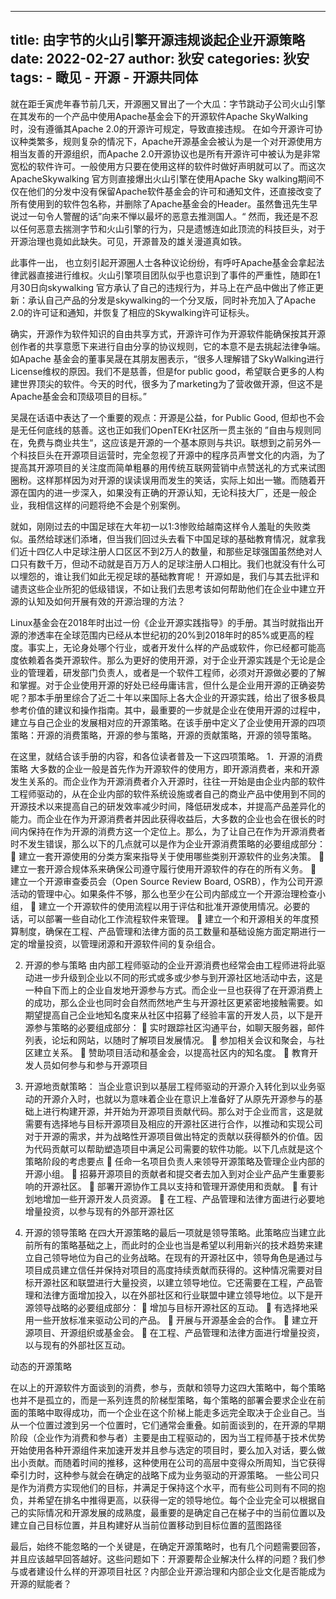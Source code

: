 
---
title: 由字节的火山引擎开源违规谈起企业开源策略
date: 2022-02-27
author: 狄安
categories: 狄安
tags:
    - 瞰见
    - 开源
    - 开源共同体
---


就在距壬寅虎年春节前几天，开源圈又冒出了一个大瓜：字节跳动子公司火山引擎在其发布的一个产品中使用Apache基金会下的开源软件Apache SkyWalking时，没有遵循其Apache 2.0的开源许可规定，导致直接违规。 在如今开源许可协议种类繁多，规则复杂的情况下，Apache开源基金会被认为是一个对开源使用方相当友善的开源组织，而Apache 2.0开源协议也是所有开源许可中被认为是非常宽松的软件许可。一般使用方只要在使用这样的软件时做好声明就可以了。而这次ApacheSkywalking 官方则直接爆出火山引擎在使用Apache Sky walking期间不仅在他们的分发中没有保留Apache软件基金会的许可和通知文件，还直接改变了所有使用到的软件包名称，并删除了Apache基金会的Header。虽然鲁迅先生早说过一句令人警醒的话”向来不惮以最坏的恶意去推测国人。“ 然而，我还是不忍以任何恶意去揣测字节和火山引擎的行为，只是遗憾连如此顶流的科技巨头，对于开源治理也竟如此缺失。可见，开源普及的雄关漫道真如铁。

此事件一出， 也立刻引起开源圈人士各种议论纷纷，有呼吁Apache基金会拿起法律武器直接进行维权。火山引擎项目团队似乎也意识到了事件的严重性，随即在1月30日向skywalking 官方承认了自己的违规行为，并马上在产品中做出了修正更新：承认自己产品的分发是skywalking的一个分叉版，同时补充加入了Apache 2.0的许可证和通知，并恢复了相应的Skywalking许可证标头。

确实，开源作为软件知识的自由共享方式，开源许可作为开源软件能确保按其开源创作者的共享意愿下来进行自由分享的协议规则，它的本意不是去挑起法律争端。如Apache 基金会的董事吴晟在其朋友圈表示，“很多人理解错了SkyWalking进行License维权的原因。我们不是慈善，但是for public good，希望联合更多的人构建世界顶尖的软件。今天的时代，很多为了marketing为了营收做开源，但这不是Apache基金会和顶级项目的目标。”

吴晟在话语中表达了一个重要的观点：开源是公益，for Public Good, 但却也不会是无任何底线的慈善。这也正如我们OpenTEKr社区所一贯主张的 ”自由与规则同在，免费与商业共生“，这应该是开源的一个基本原则与共识。联想到之前另外一个科技巨头在开源项目运营时，完全忽视了开源中的程序员声誉文化的内涵，为了提高其开源项目的关注度而简单粗暴的用传统互联网营销中点赞送礼的方式来试图圈粉。这样那样因为对开源的误读误用而发生的笑话，实际上如出一辙。而随着开源在国内的进一步深入，如果没有正确的开源认知，无论科技大厂，还是一般企业，我相信这样的问题将绝不会是个别案例。 
 
就如，刚刚过去的中国足球在大年初一以1:3惨败给越南这样令人羞耻的失败类似。虽然给球迷们添堵，但当我们回过头去看下中国足球的基础教育情况，就拿我们近十四亿人中足球注册人口区区不到2万人的数量，和那些足球强国虽然绝对人口只有数千万，但动不动就是百万万人的足球注册人口相比。我们也就没有什么可以埋怨的，谁让我们如此无视足球的基础教育呢！ 开源如是，我们与其去批评和谴责这些企业所犯的低级错误，不如让我们去思考该如何帮助他们在企业中建立开源的认知及如何开展有效的开源治理的方法？ 

Linux基金会在2018年时出过一份《企业开源实践指导》的手册。其当时就指出开源的渗透率在全球范围内已经从本世纪初的20%到2018年时的85%或更高的程度。事实上，无论身处哪个行业，或者开发什么样的产品或软件，你已经都可能高度依赖着各类开源软件。那么为更好的使用开源，对于企业开源实践是个无论是企业的管理着，研发部门负责人，或者是一个软件工程师，必须对开源做必要的了解和掌握。对于企业使用开源的好处已经毋庸讳言，但什么是企业用开源的正确姿势呢？那本手册里综合了近二十年以来国际上各大企业的开源实践，给出了很多极具参考价值的建议和操作指南。其中，最重要的一步就是企业在使用开源的过程中，建立与自己企业的发展相对应的开源策略。在该手册中定义了企业使用开源的四项策略：开源的消费策略，开源的参与策略，开源的贡献策略，开源的领导策略。

在这里，就结合该手册的内容，和各位读者普及一下这四项策略。
1．开源的消费策略
大多数的企业一般是首先作为开源软件的使用方，即开源消费者，来和开源发生关系的。而企业作为开源消费者介入开源时，往往一开始是由企业内部的软件工程师驱动的，从在企业内部的软件系统设施或者自己的商业产品中使用到不同的开源技术以来提高自己的研发效率减少时间，降低研发成本，并提高产品差异化的能力。而企业在作为开源消费者并因此获得收益后，大多数的企业也会在很长的时间内保持在作为开源的消费方这一个定位上。那么，为了让自己在作为开源消费者时不发生错误，那么以下的几点就可以是作为企业开源消费策略的必要组成部分：
	建立一套开源使用的分类方案来指导关于使用哪些类别开源软件的业务决策。
	建立一套开源合规体系来确保公司遵守履行使用开源软件的存在的所有义务。
	建立一个开源审查委员会（Open Source Review Board, OSRB），作为公司开源活动的管理中心。如果条件不够，那么也至少在公司内部成立一个开源治理检查小组，
	建立一个开源软件的使用流程以用于评估和批准开源使用情况。必要的话，可以部署一些自动化工作流程软件来管理。
	建立一个和开源相关的年度预算制度，确保在工程、产品管理和法律方面的员工数量和基础设施方面定期进行一定的增量投资，以管理闭源和开源软件间的复杂组合。

2. 开源的参与策略
由内部工程师驱动的企业开源消费也经常会由工程师进将此驱动进一步升级到企业以不同的形式或多或少参与到开源社区地活动中去，这是一种自下而上的企业自发地开源参与方式。而企业一旦也获得了在开源消费上的成功，那么企业也同时会自然而然地产生与开源社区更紧密地接触需要。如期望提高自己企业地知名度来从社区中招募了经验丰富的开发人员，以下是开源参与策略的必要组成部分：
	实时跟踪社区沟通平台，如聊天服务器，邮件列表，论坛和网站，以随时了解项目发展情况。
	参加相关会议和聚会，与社区建立关系。
	赞助项目活动和基金会，以提高社区内的知名度。
	教育开发人员如何参与和参与开源项目

3. 开源地贡献策略：
当企业意识到以基层工程师驱动的开源介入转化到以业务驱动的开源介入时，也就以为意味着企业在意识上准备好了从原先开源参与的基础上进行构建开源，并开始为开源项目贡献代码。那么对于企业而言，这是就需要有选择地与目标开源项目及相应的开源社区进行合作，以推动和实现公司对于开源的需求，并为战略性开源项目做出特定的贡献以获得额外的价值。因为代码贡献可以帮助塑造项目中满足公司需要的软件功能。以下几点就是这个策略阶段的考虑要点
	任命一名项目负责人来领导开源策略及管理企业内部的开源小组。 
	招募开源项目的贡献者和提交者去加入到对企业产品产生重要影响的开源社区。
	部署开源协作工具以支持和管理开源使用和贡献。
	有计划地增加一些开源开发人员资源。
	在工程、产品管理和法律方面进行必要地增量投资，以参与现有的外部开源社区

4. 开源的领导策略
在四大开源策略的最后一项就是领导策略。此策略应当建立此前所有的策略基础之上，而此时的企业也当是希望以利用新兴的技术趋势来建立自己领导地位为自己的业务战略。在现有的开源社区中，领导角色是通过与项目成员建立信任并保持对项目的高度持续贡献而获得的。这种情况需要对目标开源社区和联盟进行大量投资，以建立领导地位。它还需要在工程，产品管理和法律方面增加投入，以在外部社区和行业联盟中建立领导地位。以下是开源领导战略的必要组成部分：
	增加与目标开源社区的互动。 
	有选择地采用一些开放标准来驱动公司的产品。 
	开展与开源基金会的合作。
	建立开源项目、开源组织或基金会。 
	在工程、产品管理和法律方面进行增量投资，以与现有的外部社区互动。

动态的开源策略

在以上的开源软件方面谈到的消费，参与，贡献和领导力这四大策略中，每个策略也并不是孤立的，而是一系列连贯的阶梯型策略，每个策略的部署会要求企业在前面的策略中取得成功，而一个企业在这个阶梯上能走多远完全取决于企业自己。当从一个位置过渡到另一个位置时，它们通常会重叠。如前面谈到的，在开源的早期阶段（企业作为消费和参与者）主要是由工程驱动的，因为当工程师基于技术优势开始使用各种开源组件来加速开发并且参与选定的项目时，要么加入对话，要么做出小贡献。而随着时间的推移，这种使用在公司的高层中变得众所周知，当它获得牵引力时，这种参与就会在确定的战略下成为业务驱动的开源策略。 一些公司只是作为消费方实现他们的目标，并满足于保持这个水平，而有些公司则有不同的抱负，并希望在排名中推得更高，以获得一定的领导地位。每个企业完全可以根据自己的实际情况和开源发展的成熟度，最重要的是确定自己在梯子中的当前位置以及建立自己目标位置，并且构建好从当前位置移动到目标位置的蓝图路径

最后，始终不能忽略的一个关键是，在确定开源策略时，也有几个问题需要回答，并且应该越早回答越好。这些问题如下：开源要帮企业解决什么样的问题？我们参与或者建设什么样的开源项目社区？内部企业开源治理和内部企业文化是否能成为开源的赋能者？



